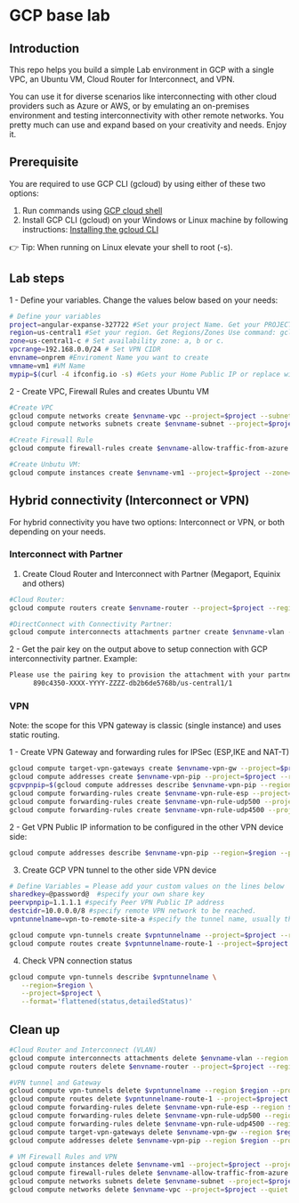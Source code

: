# GCP base lab

## Introduction

This repo helps you build a simple Lab environment in GCP with a single VPC, an Ubuntu VM, Cloud Router for Interconnect, and VPN.

You can use it for diverse scenarios like interconnecting with other cloud providers such as Azure or AWS, or by emulating an on-premises environment and testing interconnectivity with other remote networks. You pretty much can use and expand based on your creativity and needs. Enjoy it.

## Prerequisite

You are required to use GCP CLI (gcloud) by using either of these two options:

1) Run commands using [GCP cloud shell](https://shell.cloud.google.com)
2) Install GCP CLI (gcloud) on your Windows or Linux machine by following instructions: [Installing the gcloud CLI](https://cloud.google.com/sdk/docs/install)

:point_right: Tip: When running on Linux elevate your shell to root (-s).

## Lab steps

1 - Define your variables. Change the values below based on your needs:

```bash
# Define your variables
project=angular-expanse-327722 #Set your project Name. Get your PROJECT_ID use command: gcloud projects list 
region=us-central1 #Set your region. Get Regions/Zones Use command: gcloud compute zones list
zone=us-central1-c # Set availability zone: a, b or c.
vpcrange=192.168.0.0/24 # Set VPN CIDR
envname=onprem #Enviroment Name you want to create
vmname=vm1 #VM Name
mypip=$(curl -4 ifconfig.io -s) #Gets your Home Public IP or replace with that information. It will add it to the Firewall Rule for remote access to your VM.
```

2 - Create VPC, Firewall Rules and creates Ubuntu VM

```bash
#Create VPC
gcloud compute networks create $envname-vpc --project=$project --subnet-mode=custom --mtu=1460 --bgp-routing-mode=regional
gcloud compute networks subnets create $envname-subnet --project=$project --range=$vpcrange --network=$envname-vpc --region=$region

#Create Firewall Rule
gcloud compute firewall-rules create $envname-allow-traffic-from-azure --network $envname-vpc --allow tcp,udp,icmp --source-ranges 192.168.0.0/16,10.0.0.0/8,172.16.0.0/16,35.235.240.0/20,$mypip/32 --project=$project

#Create Unbutu VM:
gcloud compute instances create $envname-vm1 --project=$project --zone=$zone --machine-type=f1-micro --network-interface=subnet=$envname-subnet,network-tier=PREMIUM --image=ubuntu-1804-bionic-v20220126 --image-project=ubuntu-os-cloud --boot-disk-size=10GB --boot-disk-type=pd-balanced --boot-disk-device-name=$envname-vm1 
```

## Hybrid connectivity (Interconnect or VPN)

For hybrid connectivity you have two options: Interconnect or VPN, or both depending on your needs.

### Interconnect with Partner

1) Create Cloud Router and Interconnect with Partner (Megaport, Equinix and others)

```bash
#Cloud Router: 
gcloud compute routers create $envname-router --project=$project --region=$region --network=$envname-vpc --asn=16550

#DirectConnect with Connectivity Partner:
gcloud compute interconnects attachments partner create $envname-vlan --region $region --edge-availability-domain availability-domain-1 --router $envname-router --admin-enabled --project=$project

```

2 - Get the pair key on the output above to setup connection with GCP interconnectivity partner. Example:

```bash
Please use the pairing key to provision the attachment with your partner:
      890c4350-XXXX-YYYY-ZZZZ-db2b6de5768b/us-central1/1
```

### VPN

Note: the scope for this VPN gateway is classic (single instance) and uses static routing.

1 - Create VPN Gateway and forwarding rules for IPSec (ESP,IKE and NAT-T)

```bash
gcloud compute target-vpn-gateways create $envname-vpn-gw --project=$project --region=$region --network=$envname-vpc 
gcloud compute addresses create $envname-vpn-pip --project=$project --region=$region
gcpvpnpip=$(gcloud compute addresses describe $envname-vpn-pip --region=$region --project=$project --format='value(address)')
gcloud compute forwarding-rules create $envname-vpn-rule-esp --project=$project --region=$region --address=$gcpvpnpip --ip-protocol=ESP --target-vpn-gateway=$envname-vpn-gw 
gcloud compute forwarding-rules create $envname-vpn-rule-udp500 --project=$project --region=$region --address=$gcpvpnpip --ip-protocol=UDP --ports=500 --target-vpn-gateway=$envname-vpn-gw 
gcloud compute forwarding-rules create $envname-vpn-rule-udp4500 --project=$project --region=$region --address=$gcpvpnpip --ip-protocol=UDP --ports=4500 --target-vpn-gateway=$envname-vpn-gw
```

2 - Get VPN Public IP information to be configured in the other VPN device side:

```bash
gcloud compute addresses describe $envname-vpn-pip --region=$region --project=$project --format='value(address)'
```

3) Create GCP VPN tunnel to the other side VPN device

```bash
# Define Variables = Please add your custom values on the lines below
sharedkey=@password@  #specify your own share key
peervpnpip=1.1.1.1 #specify Peer VPN Public IP address
destcidr=10.0.0.0/8 #specify remote VPN network to be reached.
vpntunnelname=vpn-to-remote-site-a #specify the tunnel name, usually the remote site name.

gcloud compute vpn-tunnels create $vpntunnelname --project=$project --region=$region --peer-address=$peervpnpip --shared-secret=$sharedkey --ike-version=2 --local-traffic-selector=0.0.0.0/0 --remote-traffic-selector=0.0.0.0/0 --target-vpn-gateway=$envname-vpn-gw 
gcloud compute routes create $vpntunnelname-route-1 --project=$project --network=$envname-vpc --priority=1000 --destination-range=$destcidr --next-hop-vpn-tunnel=$vpntunnelname --next-hop-vpn-tunnel-region=$region
```

4) Check VPN connection status

```bash
gcloud compute vpn-tunnels describe $vpntunnelname \
   --region=$region \
   --project=$project \
   --format='flattened(status,detailedStatus)'
```

## Clean up

```bash
#Cloud Router and Interconnect (VLAN)
gcloud compute interconnects attachments delete $envname-vlan --region $region --project=$project --quiet
gcloud compute routers delete $envname-router --project=$project --region=$region --project=$project  --quiet

#VPN tunnel and Gateway
gcloud compute vpn-tunnels delete $vpntunnelname --region $region --project=$project  --quiet
gcloud compute routes delete $vpntunnelname-route-1 --project=$project  --quiet
gcloud compute forwarding-rules delete $envname-vpn-rule-esp --region $region --project=$project  --quiet
gcloud compute forwarding-rules delete $envname-vpn-rule-udp500 --region $region --project=$project  --quiet
gcloud compute forwarding-rules delete $envname-vpn-rule-udp4500 --region $region --project=$project  --quiet
gcloud compute target-vpn-gateways delete $envname-vpn-gw --region $region --project=$project --quiet
gcloud compute addresses delete $envname-vpn-pip --region $region --project=$project --quiet

# VM Firewall Rules and VPN
gcloud compute instances delete $envname-vm1 --project=$project --project=$project --zone=$zone --quiet
gcloud compute firewall-rules delete $envname-allow-traffic-from-azure --project=$project --quiet
gcloud compute networks subnets delete $envname-subnet --project=$project --region=$region --quiet
gcloud compute networks delete $envname-vpc --project=$project --quiet
```
